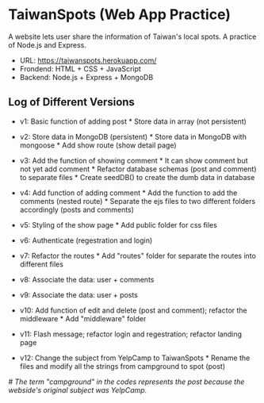 # TaiwanSpots (Web App Practice) 
A website lets user share the information of Taiwan's local spots. A practice of Node.js and Express.

- URL: https://taiwanspots.herokuapp.com/
- Frondend: HTML + CSS + JavaScript
- Backend:  Node.js + Express + MongoDB

## Log of Different Versions

- v1: Basic function of adding post 
      * Store data in array (not persistent)

- v2: Store data in MongoDB (persistent)
      * Store data in MongoDB with mongoose
      * Add show route (show detail page)

- v3: Add the function of showing comment
      * It can show comment but not yet add comment 
      * Refactor database schemas (post and comment) to separate files
      * Create seedDB() to create the dumb data in database

- v4: Add function of adding comment 
      * Add the function to add the comments (nested route)
      * Separate the ejs files to two different folders accordingly (posts and comments)

- v5: Styling of the show page
      * Add public folder for css files 

- v6: Authenticate (regestration and login)

- v7: Refactor the routes
      * Add "routes" folder for separate the routes into different files

- v8: Associate the data: user + comments

- v9: Associate the data: user + posts

- v10: Add function of edit and delete (post and comment); refactor the middleware
       * Add "middleware" folder

- v11: Flash message; refactor login and regestration; refactor landing page

- v12: Change the subject from YelpCamp to TaiwanSpots
       * Rename the files and modify all the strings from campground to spot (post)

 *# The term "campground" in the codes represents the post because the webside's original subject was YelpCamp.* 
